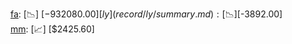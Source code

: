 [fa](record/fa/summary.md): [📉] [$-932080.00]  
[ly](record/ly/summary.md): [📉] [$-3892.00]  
[mm](record/mm/summary.md): [📈] [$2425.60]  
